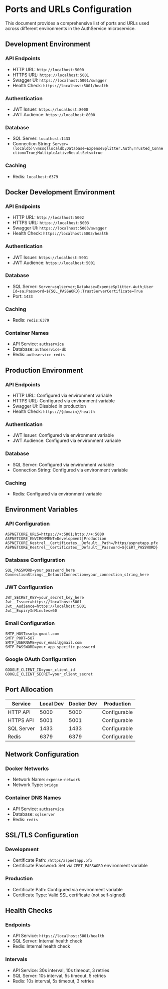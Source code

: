 # Ports and URLs Configuration

This document provides a comprehensive list of ports and URLs used across different environments in the AuthService microservice.

## Development Environment

### API Endpoints
- HTTP URL: `http://localhost:5000`
- HTTPS URL: `https://localhost:5001`
- Swagger UI: `https://localhost:5001/swagger`
- Health Check: `https://localhost:5001/health`

### Authentication
- JWT Issuer: `https://localhost:8000`
- JWT Audience: `https://localhost:8000`

### Database
- SQL Server: `localhost:1433`
- Connection String: `Server=(localdb)\\mssqllocaldb;Database=ExpenseSplitter.Auth;Trusted_Connection=True;MultipleActiveResultSets=true`

### Caching
- Redis: `localhost:6379`

## Docker Development Environment

### API Endpoints
- HTTP URL: `http://localhost:5002`
- HTTPS URL: `https://localhost:5003`
- Swagger UI: `https://localhost:5003/swagger`
- Health Check: `https://localhost:5003/health`

### Authentication
- JWT Issuer: `https://localhost:5001`
- JWT Audience: `https://localhost:5001`

### Database
- SQL Server: `Server=sqlserver;Database=ExpenseSplitter.Auth;User Id=sa;Password=${SQL_PASSWORD};TrustServerCertificate=True`
- Port: `1433`

### Caching
- Redis: `redis:6379`

### Container Names
- API Service: `authservice`
- Database: `authservice-db`
- Redis: `authservice-redis`

## Production Environment

### API Endpoints
- HTTP URL: Configured via environment variable
- HTTPS URL: Configured via environment variable
- Swagger UI: Disabled in production
- Health Check: `https://{domain}/health`

### Authentication
- JWT Issuer: Configured via environment variable
- JWT Audience: Configured via environment variable

### Database
- SQL Server: Configured via environment variable
- Connection String: Configured via environment variable

### Caching
- Redis: Configured via environment variable

## Environment Variables

### API Configuration
```env
ASPNETCORE_URLS=https://+:5001;http://+:5000
ASPNETCORE_ENVIRONMENT=Development|Production
ASPNETCORE_Kestrel__Certificates__Default__Path=/https/aspnetapp.pfx
ASPNETCORE_Kestrel__Certificates__Default__Password=${CERT_PASSWORD}
```

### Database Configuration
```env
SQL_PASSWORD=your_password_here
ConnectionStrings__DefaultConnection=your_connection_string_here
```

### JWT Configuration
```env
JWT_SECRET_KEY=your_secret_key_here
Jwt__Issuer=https://localhost:5001
Jwt__Audience=https://localhost:5001
Jwt__ExpiryInMinutes=60
```

### Email Configuration
```env
SMTP_HOST=smtp.gmail.com
SMTP_PORT=587
SMTP_USERNAME=your_email@gmail.com
SMTP_PASSWORD=your_app_specific_password
```

### Google OAuth Configuration
```env
GOOGLE_CLIENT_ID=your_client_id
GOOGLE_CLIENT_SECRET=your_client_secret
```

## Port Allocation

| Service    | Local Dev | Docker Dev | Production |
|------------|-----------|------------|------------|
| HTTP API   | 5000      | 5000       | Configurable |
| HTTPS API  | 5001      | 5001       | Configurable |
| SQL Server | 1433      | 1433       | Configurable |
| Redis      | 6379      | 6379       | Configurable |

## Network Configuration

### Docker Networks
- Network Name: `expense-network`
- Network Type: `bridge`

### Container DNS Names
- API Service: `authservice`
- Database: `sqlserver`
- Redis: `redis`

## SSL/TLS Configuration

### Development
- Certificate Path: `/https/aspnetapp.pfx`
- Certificate Password: Set via `CERT_PASSWORD` environment variable

### Production
- Certificate Path: Configured via environment variable
- Certificate Type: Valid SSL certificate (not self-signed)

## Health Checks

### Endpoints
- API Service: `https://localhost:5001/health`
- SQL Server: Internal health check
- Redis: Internal health check

### Intervals
- API Service: 30s interval, 10s timeout, 3 retries
- SQL Server: 10s interval, 5s timeout, 5 retries
- Redis: 10s interval, 5s timeout, 3 retries 